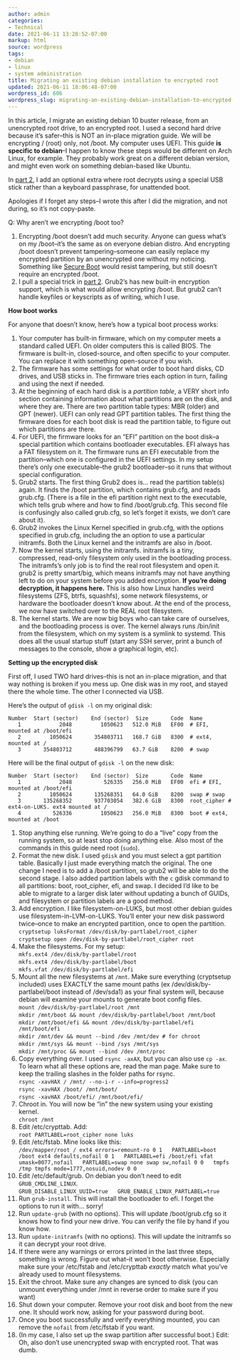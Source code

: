 ```yaml
---
author: admin
categories:
- Technical
date: 2021-06-11 13:28:52-07:00
markup: html
source: wordpress
tags:
- debian
- linux
- system administration
title: Migrating an existing debian installation to encrypted root
updated: 2021-06-11 18:06:48-07:00
wordpress_id: 606
wordpress_slug: migrating-an-existing-debian-installation-to-encrypted-root
---
```

In this article, I migrate an existing debian 10 buster release, from an unencrypted root drive, to an encrypted root. I used a second hard drive because it’s safer–this is NOT an in-place migration guide. We will be encrypting / (root) only, not /boot. My computer uses UEFI. This guide **is specific to debian**–I happen to know these steps would be different on Arch Linux, for example. They probably work great on a different debian version, and might even work on something debian-based like Ubuntu.

In [part 2](https://blog.za3k.com/encrypted-root-on-debian-part-2-unattended-boot/), I add an optional extra where root decrypts using a special USB stick rather than a keyboard passphrase, for unattended boot.

Apologies if I forget any steps–I wrote this after I did the migration, and not during, so it’s not copy-paste.

Q: Why aren’t we encrypting /boot too?

1.  Encrypting /boot doesn’t add much security. Anyone can guess what’s on my /boot–it’s the same as on everyone debian distro. And encrypting /boot doesn’t prevent tampering–someone can easily replace my encrypted partition by an unencrypted one without my noticing. Something like [Secure Boot](https://www.rodsbooks.com/efi-bootloaders/secureboot.html) would resist tampering, but still doesn’t require an encrypted /boot.
2.  I pull a special trick in [part 2](https://blog.za3k.com/encrypted-root-on-debian-part-2-unattended-boot/). Grub2’s has new built-in encryption support, which is what would allow encrypting /boot. But grub2 can’t handle keyfiles or keyscripts as of writing, which I use.

**How boot works**

For anyone that doesn’t know, here’s how a typical boot process works:

1.  Your computer has built-in firmware, which on my computer meets a standard called UEFI. On older computers this is called BIOS. The firmware is built-in, closed-source, and often specific to your computer. You can replace it with something open-source if you wish.
2.  The firmware has some settings for what order to boot hard disks, CD drives, and USB sticks in. The firmware tries each option in turn, failing and using the next if needed.
3.  At the beginning of each hard disk is a *partition table*, a VERY short info section containing information about what partitions are on the disk, and where they are. There are two partition table types: MBR (older) and GPT (newer). UEFI can only read GPT partition tables. The first thing the firmware does for each boot disk is read the partition table, to figure out which partitions are there.
4.  For UEFI, the firmware looks for an “EFI” partition on the boot disk–a special partition which contains bootloader executables. EFI always has a FAT filesystem on it. The firmware runs an EFI executable from the partition–which one is configured in the UEFI settings. In my setup there’s only one executable–the grub2 bootloader–so it runs that without special configuration.
5.  Grub2 starts. The first thing Grub2 does is… read the partition table(s) again. It finds the /boot partition, which contains grub.cfg, and reads grub.cfg. (There is a file in the efi partition right next to the executable, which tells grub where and how to find /boot/grub.cfg. This second file is confusingly also called grub.cfg, so let’s forget it exists, we don’t care about it).
6.  Grub2 invokes the Linux Kernel specified in grub.cfg, with the options specified in grub.cfg, including the an option to use a particular initramfs. Both the Linux kernel and the initramfs are also in /boot.
7.  Now the kernel starts, using the initramfs. initramfs is a tiny, compressed, read-only filesystem only used in the bootloading process. The initramfs’s only job is to find the real root filesystem and open it. grub2 is pretty smart/big, which means initramfs may not have anything left to do on your system before you added encryption. **If you’re doing decryption, it happens here.** This is also how Linux handles weird filesystems (ZFS, btrfs, squashfs), some network filesystems, or hardware the bootloader doesn’t know about. At the end of the process, we now have switched over to the REAL root filesystem.
8.  The kernel starts. We are now big boys who can take care of ourselves, and the bootloading process is over. The kernel always runs /bin/init from the filesystem, which on my system is a symlink to systemd. This does all the usual startup stuff (start any SSH server, print a bunch of messages to the console, show a graphical login, etc).

**Setting up the encrypted disk**

First off, I used TWO hard drives–this is not an in-place migration, and that way nothing is broken if you mess up. One disk was in my root, and stayed there the whole time. The other I connected via USB.

Here’s the output of `gdisk -l` on my original disk:

```
Number  Start (sector)    End (sector)  Size       Code  Name
   1            2048         1050623   512.0 MiB   EF00  # EFI, mounted at /boot/efi
   2         1050624       354803711   168.7 GiB   8300  # ext4, mounted at /
   3       354803712       488396799   63.7 GiB    8200  # swap
```

Here will be the final output of `gdisk -l` on the new disk:

```
Number  Start (sector)    End (sector)  Size       Code  Name
   1            2048          526335   256.0 MiB   EF00  efi # EFI, mounted at /boot/efi
   2         1050624       135268351   64.0 GiB    8200  swap # swap
   3       135268352       937703054   382.6 GiB   8300  root_cipher # ext4-on-LUKS. ext4 mounted at /
   4          526336         1050623   256.0 MiB   8300  boot # ext4, mounted at /boot
```

1.  Stop anything else running. We’re going to do a “live” copy from the running system, so at least stop doing anything else. Also most of the commands in this guide need root (`sudo`).
2.  Format the new disk. I used `gdisk` and you must select a gpt partition table. Basically I just made everything match the original. The one change I need is to add a /boot partition, so grub2 will be able to do the second stage. I also added partition labels with the `c` gdisk command to all partitions: boot, root\_cipher, efi, and swap. I decided I’d like to be able to migrate to a larger disk later without updating a bunch of GUIDs, and filesystem or partition labels are a good method.
3.  Add encryption. I like filesystem-on-LUKS, but most other debian guides use filesystem-in-LVM-on-LUKS. You’ll enter your new disk password twice–once to make an encrypted partition, once to open the partition.  
    `cryptsetup luksFormat /dev/disk/by-partlabel/root_cipher`  
    `cryptsetup open /dev/disk-by-partlabel/root_cipher root`
4.  Make the filesystems. For my setup:  
    `mkfs.ext4 /dev/disk/by-partlabel/root`  
    `mkfs.ext4 /dev/disk/by-partlabel/boot`  
    `mkfs.vfat /dev/disk/by-partlabel/efi`
5.  Mount all the new filesystems at `/mnt`. Make sure everything (cryptsetup included) uses EXACTLY the same mount paths (ex /dev/disk/by-partlabel/boot instead of /dev/sda1) as your final system will, because debian will examine your mounts to generate boot config files.  
    `mount /dev/disk/by-partlabel/root /mnt`  
    `mkdir /mnt/boot && mount /dev/disk/by-partlabel/boot /mnt/boo`t  
    `mkdir /mnt/boot/efi && mount /dev/disk/by-partlabel/efi /mnt/boot/efi`  
    `mkdir /mnt/dev && mount --bind /dev /mnt/dev # for chroot`  
    `mkdir /mnt/sys && mount --bind /sys /mnt/sys`  
    `mkdir /mnt/proc && mount --bind /dev /mnt/proc`
6.  Copy everything over. I used `rsync -axAX`, but you can also use `cp -ax`. To learn what all these options are, read the man page. Make sure to keep the trailing slashes in the folder paths for rsync.  
    `rsync -xavHAX / /mnt/ --no-i-r --info=progress2`  
    `rsync -xavHAX /boot/ /mnt/boot/`  
    `rsync -xavHAX /boot/efi/ /mnt/boot/efi/`
7.  Chroot in. You will now be “in” the new system using your existing kernel.  
    `chroot /mnt`
8.  Edit /etc/crypttab. Add:  
    `root PARTLABEL=root_cipher none luks`
9.  Edit /etc/fstab. Mine looks like this:  
    `/dev/mapper/root / ext4 errors=remount-ro 0 1   PARTLABEL=boot /boot ext4 defaults,nofail 0 1   PARTLABEL=efi /boot/efi vfat umask=0077,nofail   PARTLABEL=swap none swap sw,nofail 0 0   tmpfs /tmp tmpfs mode=1777,nosuid,nodev 0 0`
10.  Edit /etc/default/grub. On debian you don’t need to edit `GRUB_CMDLINE_LINUX`.  
    `GRUB_DISABLE_LINUX_UUID=true   GRUB_ENABLE_LINUX_PARTLABEL=true`
11.  Run `grub-install`. This will install the bootloader to efi. I forget the options to run it with… sorry!
12.  Run `update-grub` (with no options). This will update /boot/grub.cfg so it knows how to find your new drive. You can verify the file by hand if you know how.
13.  Run `update-initramfs` (with no options). This will update the initramfs so it can decrypt your root drive.
14.  If there were any warnings or errors printed in the last three steps, something is wrong. Figure out what–it won’t boot otherwise. Especially make sure your /etc/fstab and /etc/crypttab *exactly* match what you’ve already used to mount filesystems.
15.  Exit the chroot. Make sure any changes are synced to disk (you can unmount everything under /mnt in reverse order to make sure if you want)
16.  Shut down your computer. Remove your root disk and boot from the new one. It should work now, asking for your password during boot.
17.  Once you boot successfully and verify everything mounted, you can remove the `nofail` from /etc/fstab if you want.
18.  (In my case, I also set up the swap partition after successful boot.) Edit: Oh, also don’t use unencrypted swap with encrypted root. That was dumb.
